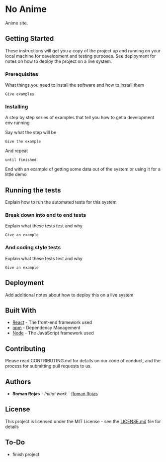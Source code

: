 # No Anime

Anime site.

## Getting Started

These instructions will get you a copy of the project up and running on your local machine for development and testing purposes. See deployment for notes on how to deploy the project on a live system.

### Prerequisites

What things you need to install the software and how to install them

```
Give examples
```

### Installing

A step by step series of examples that tell you how to get a development env running

Say what the step will be

```
Give the example
```

And repeat

```
until finished
```

End with an example of getting some data out of the system or using it for a little demo

## Running the tests

Explain how to run the automated tests for this system

### Break down into end to end tests

Explain what these tests test and why

```
Give an example
```

### And coding style tests

Explain what these tests test and why

```
Give an example
```

## Deployment

Add additional notes about how to deploy this on a live system

## Built With

- [React](https://github.com/facebook/react) - The front-end framework used
- [npm](https://www.npmjs.com) - Dependency Management
- [Node](https://nodejs.org/en/) - The JavaScript framework used

## Contributing

Please read CONTRIBUTING.md for details on our code of conduct, and the process for submitting pull requests to us.

## Authors

- **Roman Rojas** - _Initial work_ - [Roman Rojas](https://github.com/Rrojaski)

## License

This project is licensed under the MIT License - see the [LICENSE.md](LICENSE.md) file for details

## To-Do

- finish project
